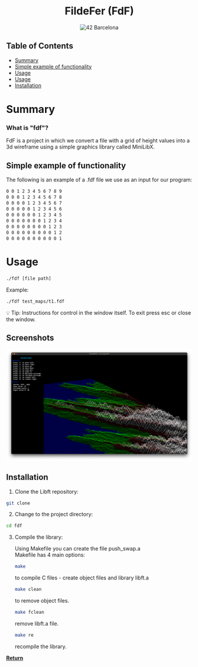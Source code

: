 <div align="center">
<h1 align="center">
    <br>FildeFer (FdF)</br>
</h1>
<p align="center">
    <img src="https://img.shields.io/badge/Barcelona-100000?style=flat-square&logo=42&logoColor=white&labelColor=000000&color=000000" alt="42 Barcelona"/>
</p>
</div>

## Table of Contents
- [Summary](#-summary)
- [Simple example of functionality](#-simpleexampleoffunctionality)
- [Usage](#-usage)
- [Usage](#-screenshots)
- [Installation](#-installation)


# Summary

### What is "fdf"?
FdF is a project in which we convert a file with a grid of height values into a 3d wireframe using a simple graphics library called MiniLibX.

## Simple example of functionality
The following is an example of a .fdf file we use as an input for our program:

```
0 0 1 2 3 4 5 6 7 8 9
0 0 0 1 2 3 4 5 6 7 8
0 0 0 0 1 2 3 4 5 6 7
0 0 0 0 0 1 2 3 4 5 6
0 0 0 0 0 0 1 2 3 4 5
0 0 0 0 0 0 0 1 2 3 4
0 0 0 0 0 0 0 0 1 2 3
0 0 0 0 0 0 0 0 0 1 2
0 0 0 0 0 0 0 0 0 0 1
```

# Usage

```sh
./fdf [file path]
```

Example: 

```sh
./fdf test_maps/t1.fdf
```
💡 Tip: Instructions for control in the window itself. To exit press esc or close the window.

## Screenshots

![App Screenshot](./screenshot.png)

## Installation

1. Clone the Libft repository:
```sh
git clone
```

2. Change to the project directory:
```sh
cd fdf
```

3. Compile the library:

    Using Makefile you can create the file push_swap.a<br/>
    Makefile has 4 main options:<br/>
    ```sh
    make
    ```
    to compile C files - create object files and library libft.a
    ```sh
    make clean
    ```
    to remove object files.
    ```sh
    make fclean
    ```
    remove libft.a file.
    ```sh
    make re
    ```
    recompile the library.



[**Return**](#Top)
